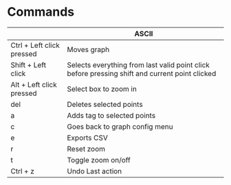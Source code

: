# Commands

|                  |ASCII                          |
|------------------|-------------------------------|
|Ctrl + Left click pressed | Moves graph |
|Shift + Left click        | Selects everything from last valid point click before pressing shift and current point clicked|
|Alt + Left click pressed|Select box to zoom in|
|del|Deletes selected points|
|a|Adds tag to selected points|
|c|Goes back to graph config menu|
|e|Exports CSV|
|r|Reset zoom|
|t|Toggle zoom on/off|
|Ctrl + z| Undo Last action |